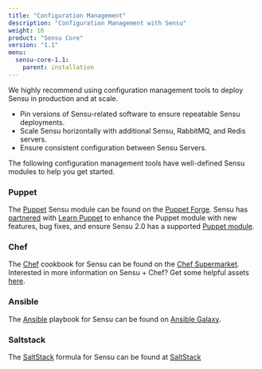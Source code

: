 ```yaml
---
title: "Configuration Management"
description: "Configuration Management with Sensu"
weight: 16
product: "Sensu Core"
version: "1.1"
menu:
  sensu-core-1.1:
    parent: installation
---
```


We highly recommend using configuration management tools to deploy Sensu in production and at scale.

* Pin versions of Sensu-related software to ensure repeatable Sensu deployments.
* Scale Sensu horizontally with additional Sensu, RabbitMQ, and Redis servers.
* Ensure consistent configuration between Sensu Servers.

The following configuration management tools have well-defined Sensu modules to help you get started.

### Puppet
The [Puppet][1] Sensu module can be found on the [Puppet Forge][2].
Sensu has [partnered][8] with [Learn Puppet][7] to enhance the Puppet module with new features, bug fixes, and ensure Sensu 2.0 has a supported [Puppet module][9].

### Chef
The [Chef][3] cookbook for Sensu can be found on the [Chef Supermarket][4]. Interested in more information on Sensu + Chef? Get some helpful assets [here][12].

### Ansible
The [Ansible][5] playbook for Sensu can be found on [Ansible Galaxy][6].

### Saltstack
The [SaltStack][10] formula for Sensu can be found at [SaltStack][11]


[1]: https://puppet.com/
[2]: https://forge.puppet.com/sensu/sensu
[3]: https://www.chef.io/
[4]: https://supermarket.chef.io/cookbooks/sensu
[5]: https://www.ansible.com/
[6]: https://galaxy.ansible.com/sensu/sensu/
[7]: http://learnpuppet.com/
[8]: https://blog.sensuapp.org/a-better-experience-for-sensu-puppet-users-a1f9cf1ab46
[9]: https://github.com/sensu/sensu-puppet/issues/901
[10]: https://saltstack.com/
[11]: https://github.com/saltstack-formulas/sensu-formula
[12]: http://monitoringlove.sensu.io/chef
